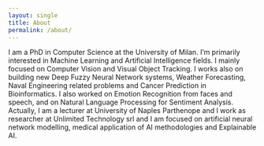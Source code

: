 ```yaml
---
layout: single
title: About
permalink: /about/
---
```


I am a PhD in Computer Science at the University of Milan. I’m primarily interested in Machine Learning and Artificial Intelligence fields. I mainly focused on Computer Vision and Visual Object Tracking. I works also on building new Deep Fuzzy Neural Network systems, Weather Forecasting, Naval Engineering related problems and Cancer Prediction in Bioinformatics. I also worked on Emotion Recognition from faces and speech, and on Natural Language Processing for Sentiment Analysis. Actually, I am a lecturer at University of Naples Parthenope and I work as researcher at Unlimited Technology srl and I am focused on artificial neural network modelling, medical application of AI methodologies and Explainable AI.